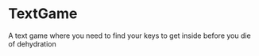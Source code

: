 # TextGame
A text game where you need to find your keys to get inside before you die of dehydration
